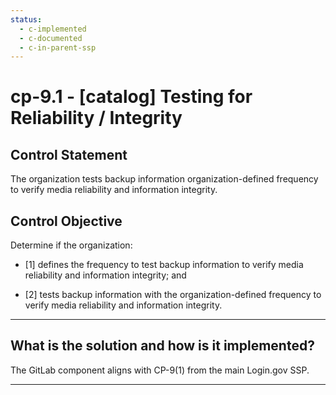 ```yaml
---
status:
  - c-implemented
  - c-documented
  - c-in-parent-ssp
---
```


# cp-9.1 - \[catalog\] Testing for Reliability / Integrity

## Control Statement

The organization tests backup information organization-defined frequency to verify media reliability and information integrity.

## Control Objective

Determine if the organization:

- \[1\] defines the frequency to test backup information to verify media reliability and information integrity; and

- \[2\] tests backup information with the organization-defined frequency to verify media reliability and information integrity.

______________________________________________________________________

## What is the solution and how is it implemented?

The GitLab component aligns with CP-9(1) from the main Login.gov SSP.

______________________________________________________________________
